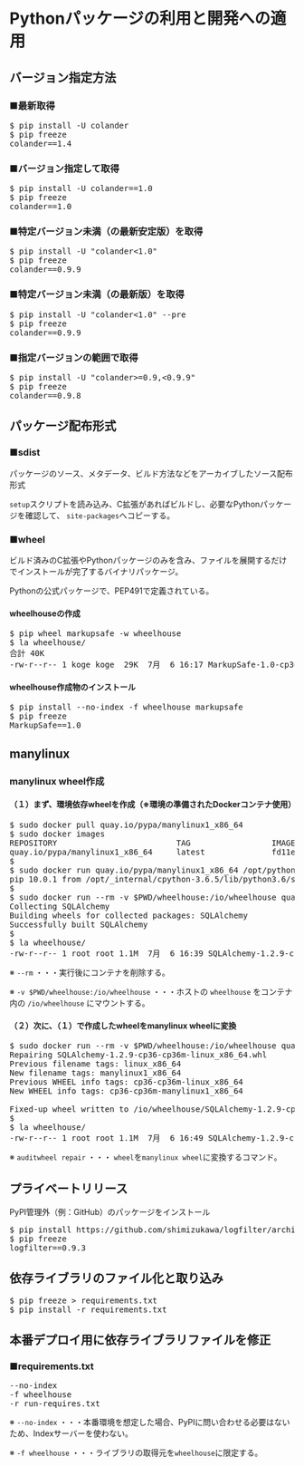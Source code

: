 # Pythonパッケージの利用と開発への適用

## バージョン指定方法

### ■最新取得
<pre>
$ pip install -U colander
$ pip freeze
colander==1.4
</pre>

### ■バージョン指定して取得
<pre>
$ pip install -U colander==1.0
$ pip freeze
colander==1.0
</pre>

### ■特定バージョン未満（の最新安定版）を取得
<pre>
$ pip install -U "colander<1.0"
$ pip freeze
colander==0.9.9
</pre>

### ■特定バージョン未満（の最新版）を取得
<pre>
$ pip install -U "colander<1.0" --pre
$ pip freeze
colander==0.9.9
</pre>

### ■指定バージョンの範囲で取得
<pre>
$ pip install -U "colander>=0.9,<0.9.9"
$ pip freeze
colander==0.9.8
</pre>

## パッケージ配布形式

### ■sdist

パッケージのソース、メタデータ、ビルド方法などをアーカイブしたソース配布形式

`setup`スクリプトを読み込み、C拡張があればビルドし、必要なPythonパッケージを確認して、 `site-packages`へコピーする。

### ■wheel

ビルド済みのC拡張やPythonパッケージのみを含み、ファイルを展開するだけでインストールが完了するバイナリパッケージ。

Pythonの公式パッケージで、PEP491で定義されている。

#### wheelhouseの作成
<pre>
$ pip wheel markupsafe -w wheelhouse
$ la wheelhouse/
合計 40K
-rw-r--r-- 1 koge koge  29K  7月  6 16:17 MarkupSafe-1.0-cp36-cp36m-linux_x86_64.whl
</pre>

#### wheelhouse作成物のインストール
<pre>
$ pip install --no-index -f wheelhouse markupsafe
$ pip freeze
MarkupSafe==1.0
</pre>

## manylinux

### manylinux wheel作成

#### （１）まず、環境依存wheelを作成（※環境の準備されたDockerコンテナ使用）
<pre>
$ sudo docker pull quay.io/pypa/manylinux1_x86_64
$ sudo docker images
REPOSITORY                         TAG                 IMAGE ID            CREATED             SIZE
quay.io/pypa/manylinux1_x86_64     latest              fd11e6f53575        2 days ago          881MB
$ 
$ sudo docker run quay.io/pypa/manylinux1_x86_64 /opt/python/cp36-cp36m/bin/pip -V
pip 10.0.1 from /opt/_internal/cpython-3.6.5/lib/python3.6/site-packages/pip (python 3.6)
$ 
$ sudo docker run --rm -v $PWD/wheelhouse:/io/wheelhouse quay.io/pypa/manylinux1_x86_64 /opt/python/cp36-cp36m/bin/pip wheel -w /io/wheelhouse SQLAlchemy
Collecting SQLAlchemy
Building wheels for collected packages: SQLAlchemy
Successfully built SQLAlchemy
$ 
$ la wheelhouse/
-rw-r--r-- 1 root root 1.1M  7月  6 16:39 SQLAlchemy-1.2.9-cp36-cp36m-linux_x86_64.whl
</pre>
※ `--rm` ・・・実行後にコンテナを削除する。

※ `-v $PWD/wheelhouse:/io/wheelhouse` ・・・ホストの `wheelhouse` をコンテナ内の `/io/wheelhouse` にマウントする。

#### （２）次に、（１）で作成したwheelをmanylinux wheelに変換
<pre>
$ sudo docker run --rm -v $PWD/wheelhouse:/io/wheelhouse quay.io/pypa/manylinux1_x86_64 auditwheel repair /io/wheelhouse/SQLAlchemy-1.2.9-cp36-cp36m-linux_x86_64.whl -w /io/wheelhouse
Repairing SQLAlchemy-1.2.9-cp36-cp36m-linux_x86_64.whl
Previous filename tags: linux_x86_64
New filename tags: manylinux1_x86_64
Previous WHEEL info tags: cp36-cp36m-linux_x86_64
New WHEEL info tags: cp36-cp36m-manylinux1_x86_64

Fixed-up wheel written to /io/wheelhouse/SQLAlchemy-1.2.9-cp36-cp36m-manylinux1_x86_64.whl
$ 
$ la wheelhouse/
-rw-r--r-- 1 root root 1.1M  7月  6 16:49 SQLAlchemy-1.2.9-cp36-cp36m-manylinux1_x86_64.whl
</pre>
※ `auditwheel repair` ・・・ `wheel`を`manylinux wheel`に変換するコマンド。

## プライベートリリース

PyPI管理外（例：GitHub）のパッケージをインストール
<pre>
$ pip install https://github.com/shimizukawa/logfilter/archive/logfilter-0.9.3.zip
$ pip freeze
logfilter==0.9.3
</pre>

## 依存ライブラリのファイル化と取り込み
<pre>
$ pip freeze > requirements.txt
$ pip install -r requirements.txt
</pre>

## 本番デプロイ用に依存ライブラリファイルを修正

### ■requirements.txt
<pre>
--no-index
-f wheelhouse
-r run-requires.txt
</pre>
※ `--no-index` ・・・本番環境を想定した場合、PyPIに問い合わせる必要はないため、Indexサーバーを使わない。

※ `-f wheelhouse` ・・・ライブラリの取得元を`wheelhouse`に限定する。
